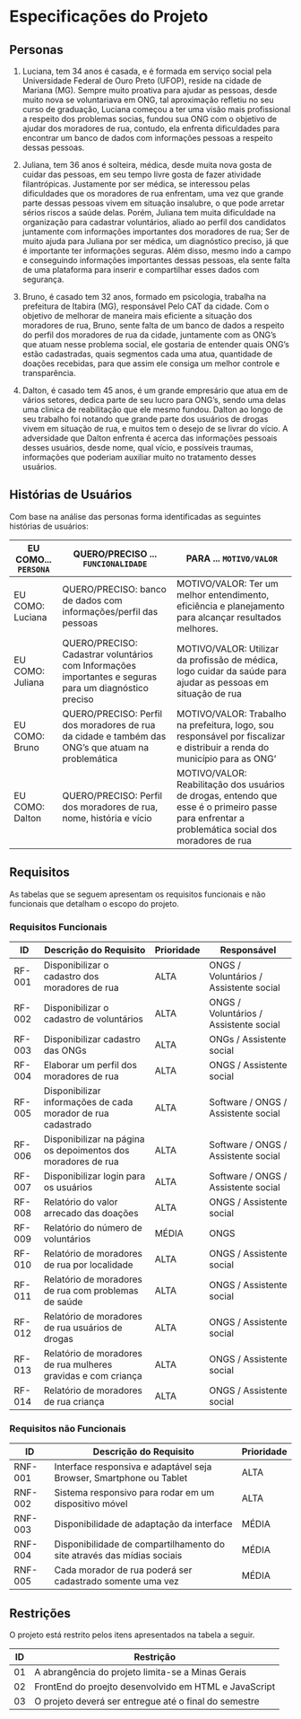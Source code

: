 # Especificações do Projeto

## Personas

01. Luciana, tem 34 anos é casada, e é formada em serviço social pela Universidade Federal de Ouro Preto (UFOP), reside na cidade de Mariana (MG). Sempre muito proativa para ajudar as pessoas, desde muito nova se voluntariava em ONG, tal aproximação refletiu no seu curso de graduação, Luciana começou a ter uma visão mais profissional a respeito dos problemas socias, fundou sua ONG com o objetivo de ajudar dos moradores de rua, contudo, ela enfrenta dificuldades para encontrar um banco de dados com informações pessoas a respeito dessas pessoas. 

02. Juliana, tem 36 anos é solteira, médica, desde muita nova gosta de cuidar das pessoas, em seu tempo livre gosta de fazer atividade filantrópicas. Justamente por ser médica, se interessou pelas dificuldades que os moradores de rua enfrentam, uma vez que grande parte dessas pessoas vivem em situação insalubre, o que pode arretar sérios riscos a saúde delas. Porém, Juliana tem muita dificuldade na organização para cadastrar voluntários, aliado ao perfil dos candidatos juntamente com informações importantes dos moradores de rua; Ser de muito ajuda para Juliana por ser médica, um diagnóstico preciso, já que é importante ter informações seguras. Além disso, mesmo indo a campo e conseguindo informações importantes dessas pessoas, ela sente falta de uma plataforma para inserir e compartilhar esses dados com segurança. 

03. Bruno, é casado tem 32 anos, formado em psicologia, trabalha na prefeitura de Itabira (MG), responsável Pelo CAT da cidade. Com o objetivo de melhorar de maneira mais eficiente a situação dos moradores de rua, Bruno, sente falta de um banco de dados a respeito do perfil dos moradores de rua da cidade, juntamente com as ONG’s que atuam nesse problema social, ele gostaria de entender quais ONG’s estão cadastradas, quais segmentos cada uma atua, quantidade de doações recebidas, para que assim ele consiga um melhor controle e transparência. 

04. Dalton, é casado tem 45 anos, é um grande empresário que atua em de vários setores, dedica parte de seu lucro para ONG’s, sendo uma delas uma clinica de reabilitação que ele mesmo fundou. Dalton ao longo de seu trabalho foi notando que grande parte dos usuários de drogas vivem em situação de rua, e muitos tem o desejo de se livrar do vício. A adversidade que Dalton enfrenta é acerca das informações pessoais desses usuários, desde nome, qual vício, e possíveis traumas, informações que poderiam auxiliar muito no tratamento desses usuários. 


## Histórias de Usuários

Com base na análise das personas forma identificadas as seguintes histórias de usuários:

|EU COMO... `PERSONA`| QUERO/PRECISO ... `FUNCIONALIDADE` |PARA ... `MOTIVO/VALOR`                 |
|--------------------|------------------------------------|----------------------------------------|
|EU COMO: Luciana |QUERO/PRECISO: banco de dados com informações/perfil das pessoas |MOTIVO/VALOR: Ter um melhor entendimento, eficiência e planejamento para alcançar resultados melhores. |
|EU COMO: Juliana |QUERO/PRECISO: Cadastrar voluntários com Informações importantes e seguras para um diagnóstico preciso |MOTIVO/VALOR: Utilizar da profissão de médica, logo cuidar da saúde para ajudar as pessoas em situação de rua |
|EU COMO: Bruno |QUERO/PRECISO: Perfil dos moradores de rua da cidade e também das ONG’s que atuam na problemática |MOTIVO/VALOR: Trabalho na prefeitura, logo, sou responsável por fiscalizar e distribuir a renda do município para as ONG’ |
|EU COMO: Dalton |QUERO/PRECISO: Perfil dos moradores de rua, nome, história e vício |MOTIVO/VALOR: Reabilitação dos usuários de drogas, entendo que esse é o primeiro passe para enfrentar a problemática social dos moradores de rua |

## Requisitos

As tabelas que se seguem apresentam os requisitos funcionais e não funcionais que detalham o escopo do projeto.

### Requisitos Funcionais

|ID    | Descrição do Requisito  | Prioridade | Responsável |
|------|-----------------------------------------|----| ----|
|RF-001| Disponibilizar o cadastro dos moradores de rua | ALTA |ONGS / Voluntários / Assistente social |
|RF-002| Disponibilizar o cadastro de voluntários | ALTA |ONGS / Voluntários / Assistente social |
|RF-003| Disponibilizar cadastro das ONGs | ALTA | ONGs / Assistente social |
|RF-004| Elaborar um perfil dos moradores de rua  | ALTA | ONGS / Assistente social |
|RF-005| Disponibilizar informações de cada morador de rua cadastrado | ALTA | Software / ONGS / Assistente social |
|RF-006| Disponibilizar na página os depoimentos dos moradores de rua | ALTA | Software / ONGS / Assistente social |
|RF-007| Disponibilizar login para os usuários | ALTA | Software / ONGS / Assistente social |
|RF-008| Relatório do valor arrecado das doações | ALTA | ONGS / Assistente social |
|RF-009| Relatório do número de voluntários | MÉDIA | ONGS |
|RF-010| Relatório de moradores de rua por localidade | ALTA | ONGS / Assistente social |
|RF-011| Relatório de moradores de rua com problemas de saúde | ALTA | ONGS / Assistente social |
|RF-012| Relatório de moradores de rua usuários de drogas | ALTA | ONGS / Assistente social |
|RF-013| Relatório de moradores de rua mulheres gravidas e com criança | ALTA | ONGS / Assistente social |
|RF-014| Relatório de moradores de rua criança | ALTA | ONGS / Assistente social |

### Requisitos não Funcionais

|ID     | Descrição do Requisito  |Prioridade |
|-------|-------------------------|----|
|RNF-001| Interface responsiva e adaptável seja Browser, Smartphone ou Tablet | ALTA | 
|RNF-002| Sistema responsivo para rodar em um dispositivo móvel | ALTA | 
|RNF-003| Disponibilidade de adaptação da interface | MÉDIA | 
|RNF-004| Disponibilidade de compartilhamento do site através das mídias sociais | MÉDIA | 
|RNF-005| Cada morador de rua poderá ser cadastrado somente uma vez | MÉDIA | 

## Restrições

O projeto está restrito pelos itens apresentados na tabela a seguir.

|ID| Restrição                                             |
|--|-------------------------------------------------------|
|01| A abrangência do projeto limita-se a Minas Gerais |
|02| FrontEnd do proejto desenvolvido em HTML e JavaScript |
|03| O projeto deverá ser entregue até o final do semestre |
